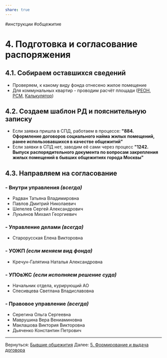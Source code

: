 ```yaml
---
share: true
---
```

#инструкции #общежитие
# 4. Подготовка и согласование распоряжения
## 4.1. Собираем оставшихся сведений
- Проверяем, к какому виду фонда отнесено жилое помещение
- Для коммунальных квартир - проводим расчёт площади ([РЕОН](http://reon.mlc.gov), [РСМ](webrsm.mlc.gov:5222), [Калькулятор](https://elornorthwind.github.io/room-area-calculator/))
## 4.2. Создаем шаблон РД и пояснительную записку
- Если заявка пришла в СПД, работаем в процессе: **"884. Оформление договоров социального найма жилых помещений, ранее использовавшихся в качестве общежитий"**
- Если заявки в СПД нет, заводим её сами через процесс **"1242. Выпуск распорядительного документа по вопросам закрепления жилых помещений в бывших общежитиях города Москвы"**
## 4.3. Направляем на согласование
### - Внутри управления ***(всегда)***
* Радван Татьяна Владимировна
* Павлов Дмитрий Николаевич
* Шепелев Сергей Александрович
* Лукьянов Михаил Георгиевич
### - Управление делами ***(всегда)***
* Старорусская Елена Викторовна
### - УОЖП ***(если меняем вид фонда)***
* Кречун-Галятина Наталья Александровна
### - УПОвЖС ***(если исполняем решение суда)***
* Начальник отдела, курирующий АО
* Спесивцева Светлана Владиславовна
### - Правовое управление ***(всегда)***
* Серегина Ольга Сергеевна
* Маврушина Вера Вениаминовна
* Маклашова Виктория Викторовна
* Дьяченко Константин Петрович

___
Вернуться: [Бывшие общежития](Бывшие%20общежития.md)
Далее: [5. Формирование и выдача договора](5.%20Формирование%20и%20выдача%20договора.md)